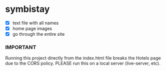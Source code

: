 # symbistay

- [x] text file with all names
- [x] home page images
- [x] go through the entire site

### IMPORTANT
Running this project directly from the index.html file breaks the Hotels page due to the CORS policy.
PLEASE run this on a local server (live-server, etc).